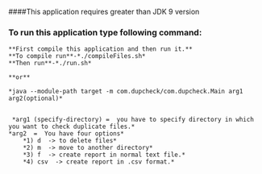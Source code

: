 ####This application requires greater than JDK 9 version

### To run this application type following command:

	**First compile this application and then run it.**
	**To compile run**-*./compileFiles.sh*
	**Then run**-*./run.sh*
	
	**or**
	
	*java --module-path target -m com.dupcheck/com.dupcheck.Main arg1 arg2(optional)*


	 *arg1 (specify-directory) =  you have to specify directory in which you want to check duplicate files.* 
	*arg2  =  You have four options* 
		*1) d  -> to delete files*
		*2) m  -> move to another directory*
		*3) f  -> create report in normal text file.*
		*4) csv  -> create report in .csv format.*

